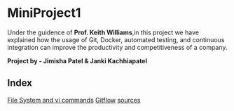 # **MiniProject1**

Under the guidence of **Prof. Keith Williams**,in this project we have  explained how the usage of Git, Docker, automated testing, and continuous integration can improve the productivity and competitiveness of a company. 

**Project by - Jimisha Patel & Janki Kachhiapatel**

## **Index**
[File System and vi commands](https://github.com/Jankipatel30/MiniProject1/blob/master/Linux.md)
[Gitflow](https://github.com/Jankipatel30/MiniProject1/blob/master/gitFlow.md)
[sources](https://www.example.com)
